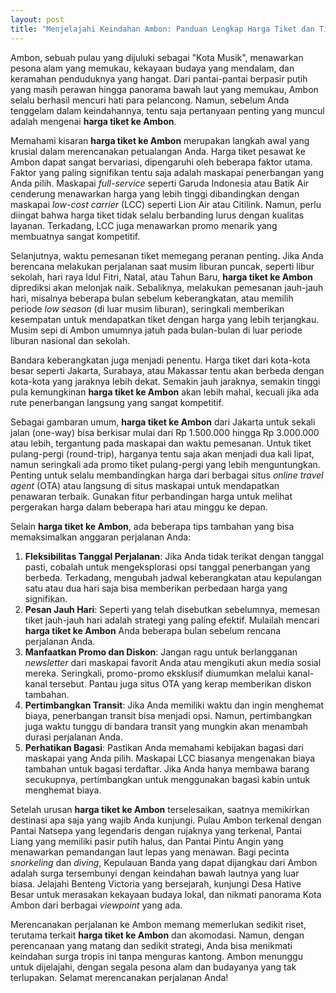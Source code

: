 ```yaml
---
layout: post
title: "Menjelajahi Keindahan Ambon: Panduan Lengkap Harga Tiket dan Tips Perjalanan"
---
```


Ambon, sebuah pulau yang dijuluki sebagai "Kota Musik", menawarkan pesona alam yang memukau, kekayaan budaya yang mendalam, dan keramahan penduduknya yang hangat. Dari pantai-pantai berpasir putih yang masih perawan hingga panorama bawah laut yang memukau, Ambon selalu berhasil mencuri hati para pelancong. Namun, sebelum Anda tenggelam dalam keindahannya, tentu saja pertanyaan penting yang muncul adalah mengenai **harga tiket ke Ambon**.

Memahami kisaran **harga tiket ke Ambon** merupakan langkah awal yang krusial dalam merencanakan petualangan Anda. Harga tiket pesawat ke Ambon dapat sangat bervariasi, dipengaruhi oleh beberapa faktor utama. Faktor yang paling signifikan tentu saja adalah maskapai penerbangan yang Anda pilih. Maskapai *full-service* seperti Garuda Indonesia atau Batik Air cenderung menawarkan harga yang lebih tinggi dibandingkan dengan maskapai *low-cost carrier* (LCC) seperti Lion Air atau Citilink. Namun, perlu diingat bahwa harga tiket tidak selalu berbanding lurus dengan kualitas layanan. Terkadang, LCC juga menawarkan promo menarik yang membuatnya sangat kompetitif.

Selanjutnya, waktu pemesanan tiket memegang peranan penting. Jika Anda berencana melakukan perjalanan saat musim liburan puncak, seperti libur sekolah, hari raya Idul Fitri, Natal, atau Tahun Baru, **harga tiket ke Ambon** diprediksi akan melonjak naik. Sebaliknya, melakukan pemesanan jauh-jauh hari, misalnya beberapa bulan sebelum keberangkatan, atau memilih periode *low season* (di luar musim liburan), seringkali memberikan kesempatan untuk mendapatkan tiket dengan harga yang lebih terjangkau. Musim sepi di Ambon umumnya jatuh pada bulan-bulan di luar periode liburan nasional dan sekolah.

Bandara keberangkatan juga menjadi penentu. Harga tiket dari kota-kota besar seperti Jakarta, Surabaya, atau Makassar tentu akan berbeda dengan kota-kota yang jaraknya lebih dekat. Semakin jauh jaraknya, semakin tinggi pula kemungkinan **harga tiket ke Ambon** akan lebih mahal, kecuali jika ada rute penerbangan langsung yang sangat kompetitif.

Sebagai gambaran umum, **harga tiket ke Ambon** dari Jakarta untuk sekali jalan (one-way) bisa berkisar mulai dari Rp 1.500.000 hingga Rp 3.000.000 atau lebih, tergantung pada maskapai dan waktu pemesanan. Untuk tiket pulang-pergi (round-trip), harganya tentu saja akan menjadi dua kali lipat, namun seringkali ada promo tiket pulang-pergi yang lebih menguntungkan. Penting untuk selalu membandingkan harga dari berbagai situs *online travel agent* (OTA) atau langsung di situs maskapai untuk mendapatkan penawaran terbaik. Gunakan fitur perbandingan harga untuk melihat pergerakan harga dalam beberapa hari atau minggu ke depan.

Selain **harga tiket ke Ambon**, ada beberapa tips tambahan yang bisa memaksimalkan anggaran perjalanan Anda:

1.  **Fleksibilitas Tanggal Perjalanan**: Jika Anda tidak terikat dengan tanggal pasti, cobalah untuk mengeksplorasi opsi tanggal penerbangan yang berbeda. Terkadang, mengubah jadwal keberangkatan atau kepulangan satu atau dua hari saja bisa memberikan perbedaan harga yang signifikan.
2.  **Pesan Jauh Hari**: Seperti yang telah disebutkan sebelumnya, memesan tiket jauh-jauh hari adalah strategi yang paling efektif. Mulailah mencari **harga tiket ke Ambon** Anda beberapa bulan sebelum rencana perjalanan Anda.
3.  **Manfaatkan Promo dan Diskon**: Jangan ragu untuk berlangganan *newsletter* dari maskapai favorit Anda atau mengikuti akun media sosial mereka. Seringkali, promo-promo eksklusif diumumkan melalui kanal-kanal tersebut. Pantau juga situs OTA yang kerap memberikan diskon tambahan.
4.  **Pertimbangkan Transit**: Jika Anda memiliki waktu dan ingin menghemat biaya, penerbangan transit bisa menjadi opsi. Namun, pertimbangkan juga waktu tunggu di bandara transit yang mungkin akan menambah durasi perjalanan Anda.
5.  **Perhatikan Bagasi**: Pastikan Anda memahami kebijakan bagasi dari maskapai yang Anda pilih. Maskapai LCC biasanya mengenakan biaya tambahan untuk bagasi terdaftar. Jika Anda hanya membawa barang secukupnya, pertimbangkan untuk menggunakan bagasi kabin untuk menghemat biaya.

Setelah urusan **harga tiket ke Ambon** terselesaikan, saatnya memikirkan destinasi apa saja yang wajib Anda kunjungi. Pulau Ambon terkenal dengan Pantai Natsepa yang legendaris dengan rujaknya yang terkenal, Pantai Liang yang memiliki pasir putih halus, dan Pantai Pintu Angin yang menawarkan pemandangan laut lepas yang menawan. Bagi pecinta *snorkeling* dan *diving*, Kepulauan Banda yang dapat dijangkau dari Ambon adalah surga tersembunyi dengan keindahan bawah lautnya yang luar biasa. Jelajahi Benteng Victoria yang bersejarah, kunjungi Desa Hative Besar untuk merasakan kekayaan budaya lokal, dan nikmati panorama Kota Ambon dari berbagai *viewpoint* yang ada.

Merencanakan perjalanan ke Ambon memang memerlukan sedikit riset, terutama terkait **harga tiket ke Ambon** dan akomodasi. Namun, dengan perencanaan yang matang dan sedikit strategi, Anda bisa menikmati keindahan surga tropis ini tanpa menguras kantong. Ambon menunggu untuk dijelajahi, dengan segala pesona alam dan budayanya yang tak terlupakan. Selamat merencanakan perjalanan Anda!
